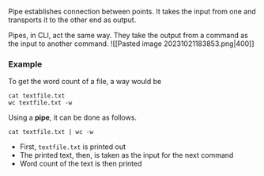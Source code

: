 Pipe establishes connection between points. It takes the input from one and transports it to the other end as output.

Pipes, in CLI, act the same way. They take the output from a command as the input to another command.
![[Pasted image 20231021183853.png|400]]
### Example
To get the word count of a file, a way would be
```shell
cat textfile.txt
wc textfile.txt -w
```

Using a **pipe**, it can be done as follows.
```shell
cat textfile.txt | wc -w
```

* First, `textfile.txt` is printed out
* The printed text, then, is taken as the input for the next command
* Word count of the text is then printed